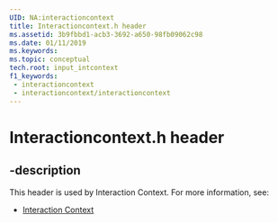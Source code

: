 ```yaml
---
UID: NA:interactioncontext
title: Interactioncontext.h header
ms.assetid: 3b9fbbd1-acb3-3692-a650-98fb09062c98
ms.date: 01/11/2019
ms.keywords: 
ms.topic: conceptual
tech.root: input_intcontext
f1_keywords:
 - interactioncontext
 - interactioncontext/interactioncontext
---
```


# Interactioncontext.h header


## -description

This header is used by Interaction Context. For more information, see:

- [Interaction Context](../_input_intcontext/index.md)

